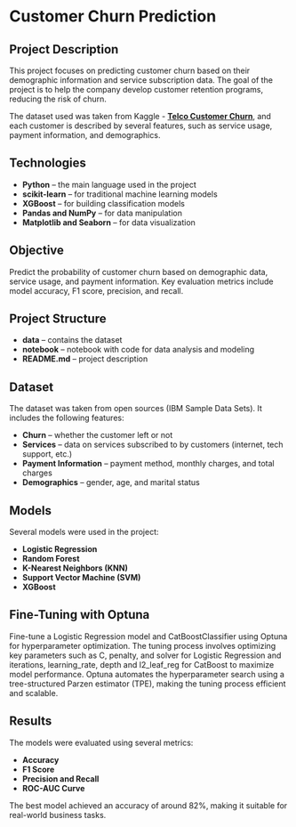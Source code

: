 # __Customer Churn Prediction__

## __Project Description__

This project focuses on predicting customer churn based on their demographic information and service subscription data. The goal of the project is to help the company develop customer retention programs, reducing the risk of churn.

The dataset used was taken from Kaggle - [__Telco Customer Churn__](https://www.kaggle.com/datasets/blastchar/telco-customer-churn), and each customer is described by several features, such as service usage, payment information, and demographics.

## __Technologies__

- __Python__ – the main language used in the project
- __scikit-learn__ – for traditional machine learning models
- __XGBoost__ – for building classification models
- __Pandas and NumPy__ – for data manipulation
- __Matplotlib and Seaborn__ – for data visualization

## __Objective__


Predict the probability of customer churn based on demographic data, service usage, and payment information. Key evaluation metrics include model accuracy, F1 score, precision, and recall.

## __Project Structure__
- __data__ – contains the dataset
- __notebook__ – notebook with code for data analysis and modeling
- __README.md__ – project description

## __Dataset__
The dataset was taken from open sources (IBM Sample Data Sets). It includes the following features:

- __Churn__ – whether the customer left or not
- __Services__ – data on services subscribed to by customers (internet, tech support, etc.)
- __Payment Information__ – payment method, monthly charges, and total charges
- __Demographics__ – gender, age, and marital status

## __Models__
Several models were used in the project:

- __Logistic Regression__
- __Random Forest__
- __K-Nearest Neighbors (KNN)__
- __Support Vector Machine (SVM)__
- __XGBoost__

## __Fine-Tuning with Optuna__
Fine-tune a Logistic Regression model and CatBoostClassifier using Optuna for hyperparameter optimization. The tuning process involves optimizing key parameters such as C, penalty, and solver for Logistic Regression and iterations, learning_rate, depth and l2_leaf_reg for CatBoost to maximize model performance. Optuna automates the hyperparameter search using a tree-structured Parzen estimator (TPE), making the tuning process efficient and scalable.

## __Results__
The models were evaluated using several metrics:

- __Accuracy__
- __F1 Score__
- __Precision and Recall__
- __ROC-AUC Curve__
  
The best model achieved an accuracy of around 82%, making it suitable for real-world business tasks.
